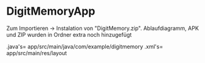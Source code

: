 # DigitMemoryApp

 Zum Importieren -> Instalation von "DigitMemory.zip".
 Ablaufdiagramm, APK und ZIP wurden in Ordner extra noch hinzugefügt


.java's= app/src/main/java/com/example/digitmemory
.xml's= app/src/main/res/layout
